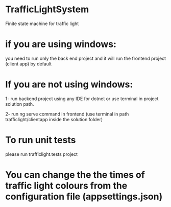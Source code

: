 # TrafficLightSystem
Finite state machine for traffic light

# if you are using windows:
you need to run only the back end project and it will run the frontend project (client app) by default

# If you are not using windows:
1- run backend project using any IDE for dotnet or use terminal in project solution path.

2- run ng serve command in frontend (use terminal in path  trafficlight/clientapp   inside the solution folder)

# To run unit tests
please run trafficlight.tests project

# You can change the the times of traffic light colours from the configuration file (appsettings.json)
